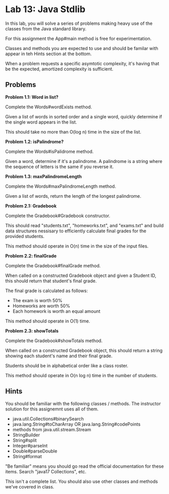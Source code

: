 # Lab 13: Java Stdlib

In this lab, you will solve a series of problems making heavy use of
the classes from the Java standard library.

For this assignment the App#main method is free for experimentation.

Classes and methods you are expected to use and should be familar with
appear in teh Hints section at the bottom.

When a problem requests a specific asymtotic complexity, it's
having that be the expected, amortized complexity is sufficient.

## Problems

**Problem 1.1: Word in list?**

Complete the Words#wordExists method.

Given a list of words in sorted order and a single word, quickly
determine if the single word appears in the list.

This should take no more than O(log n) time in the size of the list.


**Problem 1.2: isPalindrome?**

Complete the Words#isPalidrome method.

Given a word, determine if it's a palindrome. A palindrome is a string
where the sequence of letters is the same if you reverse it.


**Problem 1.3: maxPalindromeLength**

Complete the Words#maxPalindromeLength method.

Given a list of words, return the length of the longest palindrome.


**Problem 2.1: Gradebook**

Complete the Gradebook#Gradebook constructor.

This should read "students.txt", "homeworks.txt", and "exams.txt"
and build data structures nessisary to efficiently calculate
final grades for the provided students.

This method should operate in O(n) time in the size of the input
files.


**Problem 2.2: finalGrade**

Complete the Gradebook#finalGrade method.

When called on a constructed Gradebook object and given a Student ID,
this should return that student's final grade.

The final grade is calculated as follows:

 - The exam is worth 50%
 - Homeworks are worth 50%
 - Each homework is worth an equal amount

This method should operate in O(1) time.


**Problem 2.3: showTotals**

Complete the Gradebook#showTotals method.

When called on a constructed Gradebook object, this should return a
string showing each student's name and their final grade.

Students should be in alphabetical order like a class roster.

This method should operate in O(n log n) time in the number of students.



## Hints

You should be familiar with the following classes / methods. The
instructor solution for this assignemnt uses all of them.

 - java.util.Collections#binarySearch
 - java.lang.String#toCharArray OR java.lang.String#codePoints
 - methods from java.util.stream.Stream
 - StringBuilder
 - String#split
 - Integer#parseInt
 - Double#parseDouble
 - String#format
 
"Be familiar" means you should go read the official documentation for
these items. Search "java17 Collections", etc.

This isn't a complete list. You should also use other classes and
methods we've covered in class.
